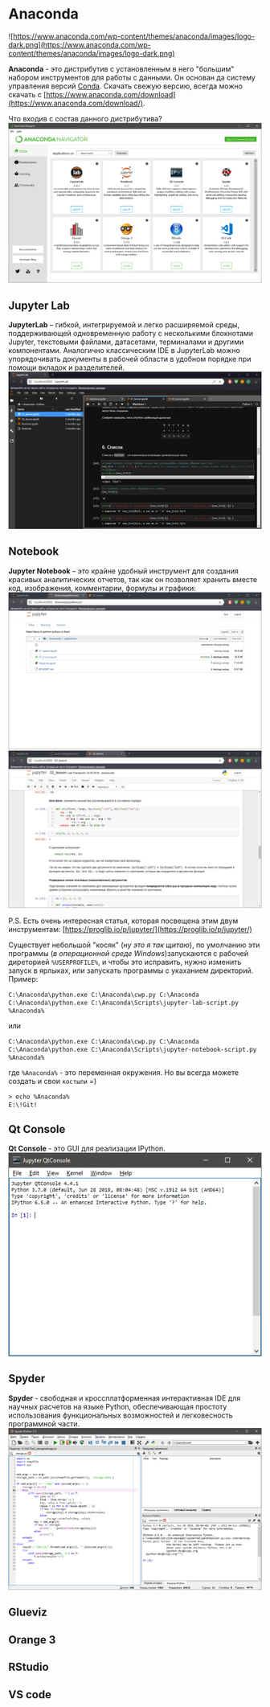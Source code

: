 # Anaconda
![https://www.anaconda.com/wp-content/themes/anaconda/images/logo-dark.png](https://www.anaconda.com/wp-content/themes/anaconda/images/logo-dark.png)

**Anaconda** - это дистрибутив с установленным в него "большим" набором инструментов для работы с данными. Он основан да систему управления версий [Conda](https://conda.io/docs/). Скачать свежую версию, всегда можно скачать с [https://www.anaconda.com/download](https://www.anaconda.com/download/).

Что входив с состав данного дистрибутива?    
![./img/anaconda_navigator.png](./img/anaconda_navigator.png)    

## Jupyter Lab
**JupyterLab** – гибкой, интегрируемой и легко расширяемой среды, поддерживающей одновременную работу с несколькими блокнотами Jupyter, текстовыми файлами, датасетами, терминалами и другими компонентами. Аналогично классическим IDE в JupyterLab можно упорядочивать документы в рабочей области в удобном порядке при помощи вкладок и разделителей.    
![./img/anaconda_jupyterlab.png](./img/anaconda_jupyterlab.png)    

## Notebook
**Jupyter Notebook** – это крайне удобный инструмент для создания красивых аналитических отчетов, так как он позволяет хранить вместе код, изображения, комментарии, формулы и графики:    
![./img/anaconda_jupyternotebook.png](./img/anaconda_jupyternotebook.png)    
![./img/anaconda_jupyternotebook_view.png](./img/anaconda_jupyternotebook_view.png)    

P.S. Есть очень интересная статья, которая посвещена этим двум инструментам: [https://proglib.io/p/jupyter/](https://proglib.io/p/jupyter/)

Существует небольшой "косяк" (_ну это я так щитаю_), по умолчанию эти программы (_в операционной среде Windows_)запускаются с рабочей диреторией `%USERPROFILE%`, и чтобы это исправить, нужно изменить запуск в ярлыках, или запускать программы с укаханием директорий.    
Пример:
```console
C:\Anaconda\python.exe C:\Anaconda\cwp.py C:\Anaconda C:\Anaconda\python.exe C:\Anaconda\Scripts\jupyter-lab-script.py %Anaconda%
```
или
```console
C:\Anaconda\python.exe C:\Anaconda\cwp.py C:\Anaconda C:\Anaconda\python.exe C:\Anaconda\Scripts\jupyter-notebook-script.py %Anaconda%
```
где `%Anaconda%` - это переменная окружения. Но вы всегда можете создать и свои `костыли` =)
```console
> echo %Anaconda%
E:\!Git!
```

## Qt Console
**Qt Console** - это GUI для реализации IPython.    
![./img/anaconda_qt_console.png](./img/anaconda_qt_console.png)    

## Spyder
**Spyder** - свободная и кроссплатформенная интерактивная IDE для научных расчетов на языке Python, обеспечивающая простоту использования функциональных возможностей и легковесность программной части.    
![./img/anaconda_qt_spyder.png](./img/anaconda_spyder.png)    

## Glueviz

## Orange 3

## RStudio

## VS code